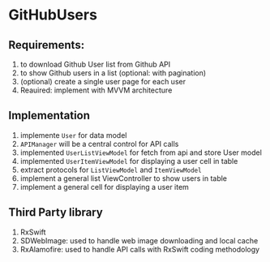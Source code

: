 # GitHubUsers

## Requirements:
1. to download Github User list from Github API
2. to show Github users in a list (optional: with pagination)
3. (optional) create a single user page for each user
4. Reauired: implement with MVVM architecture

## Implementation
1. implemente `User` for data model
2. `APIManager` will be a central control for API calls
3. implemented `UserListViewModel` for fetch from api and store User model
4. implemented `UserItemViewModel` for displaying a user cell in table
5. extract protocols for `ListViewModel` and `ItemViewModel`
6. implement a general list ViewController to show users in table
7. implement a general cell for displaying a user item

## Third Party library
1. RxSwift
2. SDWebImage: used to handle web image downloading and local cache
3. RxAlamofire: used to handle API calls with RxSwift coding methodology

